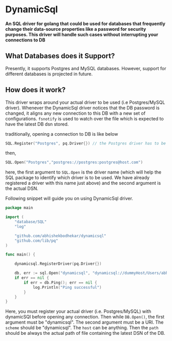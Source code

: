 # DynamicSql

__An SQL driver for golang that could be used for databases that frequently change their data-source properties like a password for security purposes. This driver will handle such cases without interrupting your connections to DB__

## What Databases does it Support?

Presently, it supports Postgres and MySQL databases. However, support for different databases is projected in future.

## How does it work?

This driver wraps around your actual driver to be used (i.e Postgres/MySQL driver). Whenever the DynamicSql driver notices that the DB password is changed, it aligns any new connection to this DB with a new set of configurations.
```fsnotify``` is used to watch over the file which is expected to have the latest DB dsn stored. 

traditionally, opening a connection to DB is like below

```go 
SQL.Register("Postgres", pq.Driver{}) // the Postgres driver has to be registered with the SQL package. 
```
then,

```go 
SQL.Open("Postgres","postgres://postgres:postgres@host.com")
```

here, the first argument to ```SQL.Open``` is the driver name (which will help the SQL package to identify which driver is to be used. We have already registered a driver with this name just above) and the second argument is the actual DSN.

Following snippet will guide you on using DynamicSql driver.

```go 
package main

import (
    "database/SQL"
    "log"

    "github.com/abhishekbodhekar/dynamicsql"
    "github.com/lib/pq"
)

func main() {

    dynamicsql.RegisterDriver(pq.Driver{})

    db, err := sql.Open("dynamicsql", "dynamicsql://dummyHost/Users/abhishek/Work/Test/test/abc.txt")
    if err == nil {
        if err = db.Ping(); err == nil {
            log.Println("Ping successful")
        }
    }
}
```

Here, you must register your actual driver (i.e. Postgres/MySQL) with dynamicSQl before opening any connection.
Then while ```DB.Open()```, the first argument must be "dynamicsql". The second argument must be a URI.
The ```scheme``` should be "dynamicsql". The ```host``` can be anything. Then the ```path``` should be always the actual path of file containing the latest DSN of the DB. 


